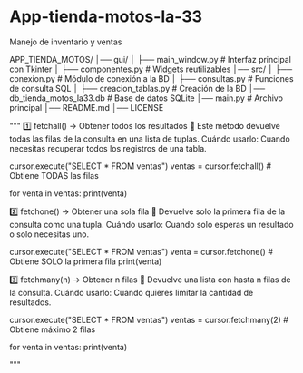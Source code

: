 # App-tienda-motos-la-33
Manejo de inventario y ventas

APP_TIENDA_MOTOS/
│── gui/
│   ├── main_window.py    # Interfaz principal con Tkinter
│   ├── componentes.py    # Widgets reutilizables
│── src/
│   ├── conexion.py       # Módulo de conexión a la BD
│   ├── consultas.py      # Funciones de consulta SQL
│   ├── creacion_tablas.py # Creación de la BD
│── db_tienda_motos_la33.db # Base de datos SQLite
│── main.py               # Archivo principal
│── README.md
│── LICENSE

"""
1️⃣ fetchall() → Obtener todos los resultados
📌 Este método devuelve todas las filas de la consulta en una lista de tuplas.
Cuándo usarlo: Cuando necesitas recuperar todos los registros de una tabla.

cursor.execute("SELECT * FROM ventas")
ventas = cursor.fetchall()  # Obtiene TODAS las filas

for venta in ventas:
    print(venta)


2️⃣ fetchone() → Obtener una sola fila
📌 Devuelve solo la primera fila de la consulta como una tupla.
Cuándo usarlo: Cuando solo esperas un resultado o solo necesitas uno.

cursor.execute("SELECT * FROM ventas")
venta = cursor.fetchone()  # Obtiene SOLO la primera fila
print(venta)


3️⃣ fetchmany(n) → Obtener n filas
📌 Devuelve una lista con hasta n filas de la consulta.
Cuándo usarlo: Cuando quieres limitar la cantidad de resultados.

cursor.execute("SELECT * FROM ventas")
ventas = cursor.fetchmany(2)  # Obtiene máximo 2 filas

for venta in ventas:
    print(venta)

"""
